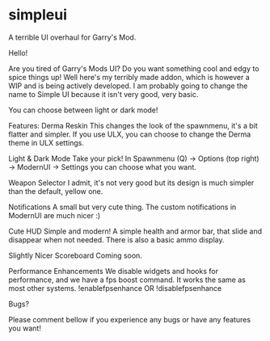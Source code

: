 # simpleui
A terrible UI overhaul for Garry's Mod.

Hello!

Are you tired of Garry's Mods UI? Do you want something cool and edgy to spice things up! Well here's my terribly made addon, which is however a WIP and is being actively developed. I am probably going to change the name to Simple UI because it isn't very good, very basic.

You can choose between light or dark mode!

Features:
Derma Reskin
  This changes the look of the spawnmenu, it's a bit flatter and simpler. If you use ULX, you can choose to change the Derma theme in ULX settings.

Light & Dark Mode
  Take your pick! In Spawnmenu (Q) -> Options (top right) -> ModernUI -> Settings you can choose what you want.

Weapon Selector
  I admit, it's not very good but its design is much simpler than the default, yellow one.

Notifications
  A small but very cute thing. The custom notifications in ModernUI are much nicer :)

Cute HUD
  Simple and modern! A simple health and armor bar, that slide and disappear when not needed. There is also a basic ammo display.

Slightly Nicer Scoreboard
  Coming soon.

Performance Enhancements
  We disable widgets and hooks for performance, and we have a fps boost command. It works the same as most other systems.
    !enablefpsenhance OR !disablefpsenhance 

Bugs?

Please comment bellow if you experience any bugs or have any features you want!
